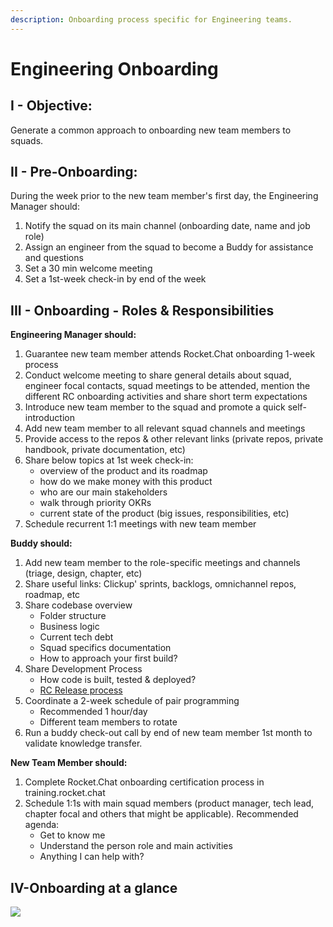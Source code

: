 ```yaml
---
description: Onboarding process specific for Engineering teams.
---
```


# Engineering Onboarding

## I - Objective: <a href="#docs-internal-guid-ec911d33-7fff-fc24-4b7b-f4069c64d749" id="docs-internal-guid-ec911d33-7fff-fc24-4b7b-f4069c64d749"></a>

Generate a common approach to onboarding new team members to squads.

## II - Pre-Onboarding:

During the week prior to the new team member's first day, the Engineering Manager should:

1. Notify the squad on its main channel (onboarding date, name and job role)
2. Assign an engineer from the squad to become a Buddy for assistance and questions
3. Set a 30 min welcome meeting&#x20;
4. Set a 1st-week check-in by end of the week

## III - Onboarding - Roles & Responsibilities <a href="#docs-internal-guid-21e5894f-7fff-6367-4fd2-670818038216" id="docs-internal-guid-21e5894f-7fff-6367-4fd2-670818038216"></a>

**Engineering Manager should:**&#x20;

1. Guarantee new team member attends Rocket.Chat onboarding 1-week process
2. Conduct welcome meeting to share general details about squad, engineer focal contacts, squad meetings to be attended, mention the different RC onboarding activities and share short term expectations
3. Introduce new team member to the squad and promote a quick self-introduction
4. Add new team member to all relevant squad channels and meetings
5. Provide access to the repos & other relevant links (private repos, private handbook, private documentation, etc)
6. &#x20;Share below topics at 1st week check-in:
   * overview of the product and its roadmap
   * how do we make money with this product
   * who are our main stakeholders
   * walk through priority OKRs
   * current state of the product (big issues, responsibilities, etc)
7. Schedule recurrent 1:1 meetings with new team member

&#x20;**Buddy should:**&#x20;

1. Add new team member to the role-specific meetings and channels (triage, design, chapter, etc)
2. Share useful links: Clickup' sprints, backlogs, omnichannel repos, roadmap, etc
3. Share codebase overview
   * Folder structure
   * Business logic
   * Current tech debt
   * Squad specifics documentation
   * How to approach your first build?
4. &#x20;Share Development Process
   * How code is built, tested & deployed?
   * [RC Release process](https://handbook.rocket.chat/departments-operations/research-and-development/release-cycle)
5. Coordinate a 2-week schedule of pair programming&#x20;
   * Recommended 1 hour/day
   * Different team members to rotate
6. Run a buddy check-out call by end of new team member 1st month to validate knowledge transfer.&#x20;

&#x20;**New Team Member should:**

1. Complete Rocket.Chat onboarding certification process in training.rocket.chat&#x20;
2. Schedule 1:1s with main squad members (product manager, tech lead, chapter focal and others that might be applicable). Recommended agenda:
   * Get to know me
   * Understand the person role and main activities
   * Anything I can help with?

## IV-Onboarding at a glance

![](https://lh6.googleusercontent.com/J2bJ7uR-7r\_8RLX676OmsnS-nurdfgEeOS8QjdpBwy0edOC-TO0ZYlzkdLOgJyufCXiBONjL-Ajmb0d7OTSA9cbAJMAQFy8r\_HXfm4TGkEAMzXjLK-SJxp7fK6EytYTcWW\_5NiKr)

